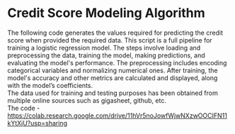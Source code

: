 # Credit Score Modeling Algorithm
The following code generates the values required for predicting the credit score when provided the required data. This script is a full pipeline for training a logistic regression model. The steps involve loading and preprocessing the data, training the model, making predictions, and evaluating the model's performance. The preprocessing includes encoding categorical variables and normalizing numerical ones. After training, the model's accuracy and other metrics are calculated and displayed, along with the model’s coefficients. <br/>
The data used for training and testing purposes has been obtained from multiple online sources such as gigasheet, github, etc. <br/>
The code - 
<https://colab.research.google.com/drive/11hVr5noJowfWjwNXzwOOCIFN11kYtXjU?usp=sharing>
